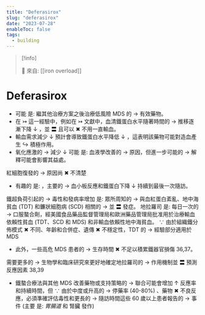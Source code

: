 ```yaml
---
title: "Deferasirox"
slug: "deferasirox"
date: "2023-07-28"
enableToc: false
tags:
  - building
---
```


> [!info]
>
> 🌱 來自: [[iron overload]]

# Deferasirox

- 可能 是: 繼其他治療方案之後治療低風險 MDS 的 → 有效藥物。
- 在 ↣ 這一經驗中，例如在 ↣ 文獻中，血清鐵蛋白水平隨著時間的 → 推移逐漸下降 ↓ ，並 〓 且可以 ✖ 不用一直輸血。
- 輸血需求減少 ↓ 預計會導致鐵蛋白水平降低 ↓ ，這表明該藥物可能對造血產生 ↪ 積極作用。
- 氧化應激的 → 減少 ↓ 可能 是: 血液學改善的 → 原因，但進一步可能的 → 解釋可能會影響其益處。

紅細胞復發的 → 原因尚 ✖ 不清楚

- 有趣的 是: ，主要的 → 血小板反應和鐵蛋白下降 ↓ 持續到最後一次隨訪。

鐵超負荷引起的 → 毒性和發病率增加 是: 眾所周知的 → 與血紅蛋白紊亂、地中海貧血 (TDT) 和鐮狀細胞病 (SCD) 相關的 → 並 〓 發症。
地拉羅司 是: 每日一次的 → 口服螯合劑，經美國食品藥品監督管理局和歐洲藥品管理局批准用於治療輸血依賴性貧血 (TDT、SCD 和 MDS) 和非輸血依賴性地中海貧血。 ∵ 由於組織鐵分佈模式 ✖ 不同、年齡和合併症、遺傳 ✖ 不穩定性，TDT 的 → 經驗部分適用於 MDS

- 此外，一些高危 MDS 患者的 → 生存時間 ✖ 不足以積累鐵器官損傷 36,37。

需要更多的 → 生物學和臨床研究來更好地確定地拉羅司的 → 作用機制並 〓 預測反應因素 38,39

- 鐵螯合療法與其他 MDS 改善藥物或支持策略的 → 聯合可能會增加 ↑ 反應率和持續時間，但 ∵ 由於中度或升高的 → 停藥率 (40-80%) 、藥物 ✖ 不良反應，必須準確評估毒性和更長的 → 隨訪時間這些 60 歲以上患者報告的 → 事件 (主要 是: _胃腸道_ 和 腎臟 發作)
